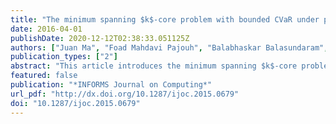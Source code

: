 ```yaml
---
title: "The minimum spanning $k$-core problem with bounded CVaR under probabilistic edge failures"
date: 2016-04-01
publishDate: 2020-12-12T02:38:33.051125Z
authors: ["Juan Ma", "Foad Mahdavi Pajouh", "Balabhaskar Balasundaram", "Vladimir Boginski"]
publication_types: ["2"]
abstract: "This article introduces the minimum spanning $k$-core problem that seeks to find a spanning subgraph with minimum degree at least $k$ (also known as a $k$-core) that minimizes the total cost of the edges in the subgraph.  The concept of $k$-cores was introduced in social network analysis to identify denser portions of a social network. We exploit the graph-theoretic properties of this model to introduce a new approach to survivable inter-hub network design via spanning $k$-cores that preserves connectivity and diameter under limited edge failures. The deterministic version of the problem is polynomial-time solvable due to its equivalence to generalized graph matching. We propose two conditional value-at-risk (CVaR) constrained optimization models to obtain risk-averse solutions for the minimum spanning $k$-core problem under probabilistic edge failures. We present polyhedral reformulations of the convex piecewise linear loss functions used in these models that enable Benders-like decomposition approaches. A decomposition and branch-and-cut approach is then developed to solve the scenario-based approximation of the CVaR-constrained minimum spanning $k$-core problem for the aforementioned loss functions. The computational performance of the algorithm is investigated via numerical experiments."
featured: false
publication: "*INFORMS Journal on Computing*"
url_pdf: "http://dx.doi.org/10.1287/ijoc.2015.0679"
doi: "10.1287/ijoc.2015.0679"
---
```


